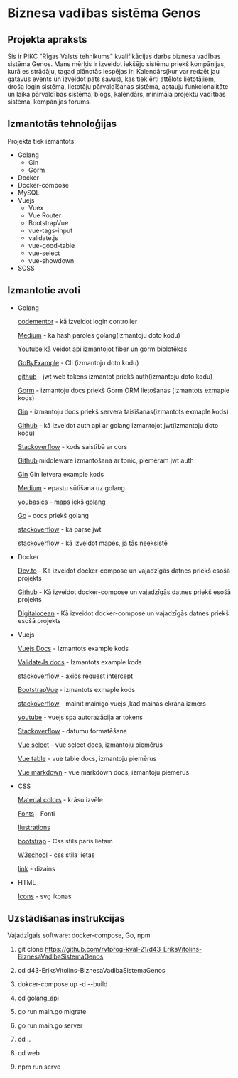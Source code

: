 # Biznesa vadības sistēma Genos

## Projekta apraksts

Šis ir PIKC "Rīgas Valsts tehnikums" kvalifikācijas darbs biznesa vadības sistēma Genos. Mans mērķis ir izveidot 
iekšējo sistēmu priekš kompānijas, kurā es strādāju, tagad plānotās iespējas ir: Kalendārs(kur var redzēt jau gatavus events un izveidot pats savus),
 kas tiek ērti attēlots lietotājiem, droša login sistēma, lietotāju pārvaldīšanas sistēma, aptauju funkcionalitāte un  laika pārvaldības sistēma, blogs, kalendārs, minimāla projektu vadītbas sistēma, kompānijas forums, 

## Izmantotās tehnoloģijas
Projektā tiek izmantots:
  - Golang
    - Gin
    - Gorm
  - Docker
  - Docker-compose
  - MySQL
  - Vuejs
    - Vuex
    - Vue Router 
    - BootstrapVue
    - vue-tags-input
    - validate.js
    - vue-good-table
    - vue-select
    - vue-showdown
  - SCSS

## Izmantotie avoti
  - Golang
  
    [codementor](https://www.codementor.io/@tamizhvendan/managing-data-in-golang-using-gorm-part-1-a9cdjb8nb) - kā izveidot login controller
    
    [Medium](https://medium.com/@jcox250/password-hash-salt-using-golang-b041dc94cb72) - kā hash paroles golang(izmantoju doto kodu)
    
    [Youtube](https://www.youtube.com/watch?v=Iq2qT0fRhAA) kā veidot api izmantojot fiber un gorm biblotēkas 
    
    [GoByExample](https://gobyexample.com/command-line-arguments) - Cli (izmantoju doto kodu)
    
    [github](https://github.com/gofiber/jwt) - jwt web tokens izmantot priekš auth(izmantoju doto kodu)
    
    [Gorm](https://gorm.io/docs/index.html) - izmantoju docs priekš Gorm ORM lietošanas (izmantots exmaple kods)
    
    [Gin](https://github.com/gin-gonic/gin) - izmantoju docs priekš servera taisīšanas(izmantots exmaple kods)
    
    [Github](https://github.com/gofiber/recipes/tree/master/auth-jwt) - kā izveidot auth api ar golang izmantojot jwt(izmantoju doto kodu)
  
    [Stackoverflow](https://stackoverflow.com/questions/54665442/cors-doesnt-work-on-gin-and-golang-group-routes) - kods saistībā ar cors
    
    [Github](https://github.com/gin-gonic/contrib) middleware izmantošana ar tonic, piemēram jwt auth 
 
    [Gin](https://gin-gonic.com/docs/examples) Gin Ietvera example kods 
    
    [Medium](https://medium.com/wesionary-team/sending-emails-with-go-golang-using-smtp-gmail-and-oauth2-185ee12ab306) - epastu sūtīšana uz golang
 
    [youbasics](https://yourbasic.org/golang/maps-explained/) - maps iekš golang
    
    [Go](https://golang.org/doc/) - docs priekš golang
  
    [stackoverflow](https://stackoverflow.com/questions/59249418/how-to-get-the-claims-from-the-token) - kā parse jwt
    
    [stackoverflow](https://stackoverflow.com/questions/37932551/mkdir-if-not-exists-using-golang) - kā izveidot mapes, ja tās neeksistē
  - Docker
  
     [Dev.to](https://dev.to/aschmelyun/the-beauty-of-docker-for-local-laravel-development-13c0) - Kā izveidot docker-compose un vajadzīgās datnes priekš esošā projekts
     
     [Github](https://github.com/aschmelyun/docker-compose-laravel) -  Kā izveidot docker-compose un vajadzīgās datnes priekš esošā projekts
     
     [Digitalocean](https://www.digitalocean.com/community/tutorials/how-to-set-up-laravel-nginx-and-mysql-with-docker-compose) - Kā izveidot docker-compose un vajadzīgās datnes priekš esošā projekts
  
  - Vuejs
    
    [Vuejs Docs](https://vuejs.org/v2/guide/installation.html) - Izmantots example kods
    
    [ValidateJs docs](https://validatejs.org/) - Izmantots example kods
    
    [stackoverflow](https://stackoverflow.com/questions/48402747/nuxt-js-vue-js-setting-axios-auth-token-in-vuex-store-resets-after-refresh) - axios request intercept

    [BootstrapVue](https://bootstrap-vue.org/) - izmantots exmaple kods 
    
    [stackoverflow](https://stackoverflow.com/questions/49414697/how-to-change-vue-js-data-value-when-screen-size-changes) - mainīt mainīgo vuejs ,kad mainās ekrāna izmērs  
  
    [youtube](https://www.youtube.com/watch?v=C1r85Q3BFqQ&list=PLJpBh2VJhy5wPhAmjDB42pkHUnqolqxxq&index=5 ) - vuejs spa autorazācija ar tokens
      
    [Stackoverflow](https://stackoverflow.com/questions/1643320/get-month-name-from-date/18648314#18648314) - datumu formatēšana
    
    [Vue select](https://vue-select.org/guide/options.html#options-prop) - vue select docs, izmantoju piemērus
    
    [Vue table](https://xaksis.github.io/vue-good-table/guide/configuration/#columns) - vue table docs, izmantoju piemērus
    
    [Vue markdown](https://vue-showdown.js.org/guide/#npm) - vue markdown docs, izmantoju piemērus
  - CSS
  
    [Material colors](https://material.io/resources/color/#!/?view.left=0&view.right=0&primary.color=FFCCBC) - krāsu izvēle
    
    [Fonts](https://fonts.google.com/?sidebar.open=true&selection.family=Roboto) - Fonti
    
    [Ilustrations](https://www.pixeltrue.com/free-illustrations)
    
    [bootstrap](https://getbootstrap.com/) - Css stils pāris lietām
    
    [W3school](https://www.w3schools.com/css/default.asp) - css stila lietas
    
    [link](https://demos.creative-tim.com/bootstrap-vue-argon-dashboard-pro/#/!) - dizains
    
  - HTML
  
    [Icons](https://tablericons.com/) - svg ikonas
  

## Uzstādīšanas instrukcijas
Vajadzīgais software: docker-compose, Go, npm 

1. git clone https://github.com/rvtprog-kval-21/d43-EriksVitolins-BiznesaVadibaSistemaGenos

2. cd d43-EriksVitolins-BiznesaVadibaSistemaGenos

3. dokcer-compose up -d --build

4. cd golang_api

5. go run main.go migrate

6. go run main.go server

7. cd ..

8. cd web

9. npm run serve
